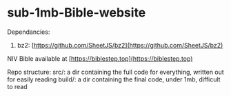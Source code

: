 # sub-1mb-Bible-website

Dependancies:
1. bz2: [https://github.com/SheetJS/bz2](https://github.com/SheetJS/bz2)

NIV Bible available at [https://biblestep.top](https://biblestep.top)

Repo structure:
src/:
a dir containing the full code for everything, written out for easily reading
build/:
a dir containing the final code, under 1mb, difficult to read